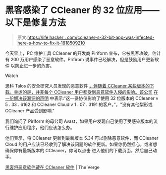 # 黑客感染了 CCleaner 的 32 位应用——以下是修复方法

> 原文:[https://life hacker . com/ccleaner-s-32-bit-app-was-infected-here-s-how-to-fix-it-1818509210](https://lifehacker.com/ccleaner-s-32-bit-app-was-infected-here-s-how-to-fix-it-1818509210)

今天早上，PC 维护工具 CCleaner 的开发商 Piriform 宣布，它被黑客攻破，估计有 200 万用户感染了恶意软件。Prifirom 说事件已经解决，但是鼓励用户更新软件 以防止进一步的危害。

Watch

思科 Talos 的安全研究人员发现的恶意软件 [，伴随着 CCleaner 某些版本的下载。幸运的是，并非每个 CCleaner 用户都受到恶意软件入侵的影响。该公司](http://blog.talosintelligence.com/2017/09/avast-distributes-malware.html) [在一份解决该漏洞的声明](http://www.piriform.com/news/release-announcements/2017/9/18/security-notification-for-ccleaner-v5336162-and-ccleaner-cloud-v1073191-for-32-bit-windows-users) 中表示:“这一妥协仅影响了使用 32 位版本的 CCleaner v 5 . 33 . 6162 和 CCleaner Cloud v 1 . 07 . 3191 的客户。”。"没有其他梨形或 CCleaner 产品受到影响."

我们询问了 Piriform 的母公司 Avast，如果用户发现自己使用了受感染版本的流行维护应用程序，他们应该怎么办。

他们表示，将 CCleaner 更新到最新版本 5.34 可以删除恶意软件，而 CCleaner Cloud 的用户应该已经收到了解决该问题的软件更新。如果你仍然担心，或者想确保你有最新版本的 CCleaner，你可以点击 进入他们的下载页面，然后自己动手。

[黑客将恶意软件藏在 CCleaner 软件](https://www.theverge.com/2017/9/18/16325202/ccleaner-hack-malware-security) | The Verge